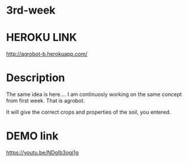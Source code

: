 # 3rd-week

# HEROKU LINK
http://agrobot-b.herokuapp.com/

# Description
The same idea is here.... I am continuosly working on the same concept from first week. That is agrobot.

It will give the correct crops and properties of the soil, you entered.

# DEMO link

https://youtu.be/NDgIb3ogj1g
